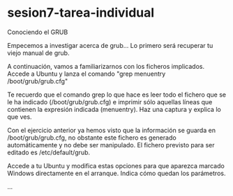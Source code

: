 # sesion7-tarea-individual
Conociendo el GRUB

Empecemos a investigar acerca de grub…
Lo primero será recuperar tu viejo manual de grub. 

A continuación, vamos a familiarizarnos con los ficheros implicados.
Accede a Ubuntu y lanza el comando "grep menuentry /boot/grub/grub.cfg"

Te recuerdo que el comando grep lo que hace es leer todo el fichero que se le ha indicado (/boot/grub/grub.cfg) e imprimir sólo aquellas líneas que contienen la expresión indicada (menuentry). Haz una captura y explica lo que ves. 

Con el ejercicio anterior ya hemos visto que la información se guarda en /boot/grub/grub.cfg, no obstante este fichero es generado automáticamente y no debe ser manipulado. El fichero previsto para ser editado es /etc/default/grub.

Accede a tu Ubuntu y modifica estas opciones para que aparezca marcado Windows directamente en el arranque. Indica cómo quedan los parámetros. 

...
